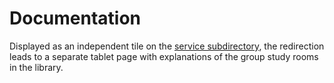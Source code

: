 # Documentation
Displayed as an independent tile on the [service subdirectory](/../main/subdir-service), the redirection leads to a separate tablet page with explanations of the group study rooms in the library.
